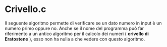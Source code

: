 # Crivello.c

Il seguente algoritmo permette di verificare se un dato numero in input è un numero primo oppure no. Anche se il nome del programma può far riferimento a un antico algoritmo per il calcolo dei numeri ( **crivello di Eratostene** ), esso non ha nulla a che vedere con questo algoritmo.
